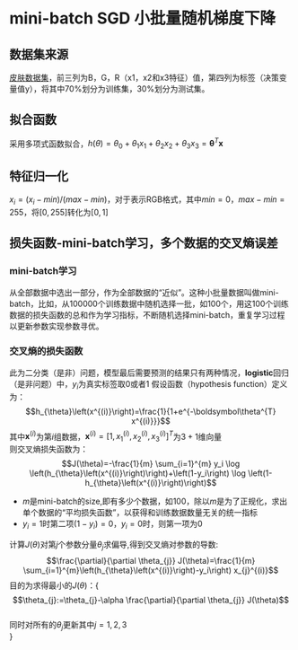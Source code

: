# mini-batch SGD 小批量随机梯度下降

## 数据集来源

[皮肤数据集](http://archive.ics.uci.edu/ml/datasets/Skin+Segmentation)，前三列为B，G，R（x1，x2和x3特征）值，第四列为标签（决策变量值y），将其中70%划分为训练集，30%划分为测试集。
## 拟合函数
采用多项式函数拟合，$h(\theta)=\theta_0+\theta_1x_1+\theta_2x_2+\theta_3x_3=\boldsymbol\theta^T\boldsymbol x$
## 特征归一化
$x_i=(x_i-min)/(max-min)$，对于表示RGB格式，其中$min=0$，$max-min=255$，将$[0,255]$转化为$[0,1]$
## 损失函数-mini-batch学习，多个数据的交叉熵误差
### mini-batch学习
从全部数据中选出一部分，作为全部数据的“近似”。这种小批量数据叫做mini-batch，比如，从100000个训练数据中随机选择一批，如100个，用这100个训练数据的损失函数的总和作为学习指标，不断随机选择mini-batch，重复学习过程以更新参数实现参数寻优。
### 交叉熵的损失函数
此为二分类（是非）问题，模型最后需要预测的结果只有两种情况，**logistic**回归（是非问题）中，$y_i$为真实标签取0或者1
假设函数（hypothesis function）定义为：
$$h_{\theta}\left(x^{(i)}\right)=\frac{1}{1+e^{-\boldsymbol\theta^{T} x^{(i)}}}$$
其中$\boldsymbol x^{(i)}$为第$i$组数据，$\boldsymbol x^{(i)}=[1,x_1^{(i)},x_2^{(i)},x_3^{(i)}]^T$为$3+1$维向量  
则交叉熵损失函数为：
$$J(\theta)=-\frac{1}{m} \sum_{i=1}^{m} y_i \log \left(h_{\theta}\left(x^{(i)}\right)\right)+\left(1-y_i\right) \log \left(1-h_{\theta}\left(x^{(i)}\right)\right)$$
- $m$是mini-batch的size,即有多少个数据，如$100$，除以$m$是为了正规化，求出单个数据的“平均损失函数”，以获得和训练数据数量无关的统一指标
- $y_i=1$时第二项$\left(1-y_i\right)=0$，$y_i=0$时，则第一项为0  

计算$J(\theta)$对第$j$个参数分量$\theta_j$求偏导,得到交叉熵对参数的导数:
$$\frac{\partial}{\partial \theta_{j}} J(\theta)=\frac{1}{m} \sum_{i=1}^{m}\left(h_{\theta}\left(x^{(i)}\right)-y_i\right) x_{j}^{(i)}$$
目的为求得最小的$J(\theta)$：{  
$$\theta_{j}:=\theta_{j}-\alpha \frac{\partial}{\partial \theta_{j}} J(\theta)$$  
同时对所有的$\theta_j$更新其中$j=1,2,3$  
}
